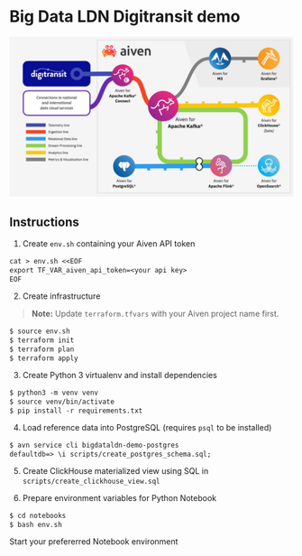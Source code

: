 # Big Data LDN Digitransit demo

![Architecture diagram](images/architecture.jpg)

## Instructions

1. Create `env.sh` containing your Aiven API token

```
cat > env.sh <<EOF
export TF_VAR_aiven_api_token=<your api key>
EOF
```

2. Create infrastructure

> **Note:** Update `terraform.tfvars` with your Aiven project name first.

```
$ source env.sh
$ terraform init
$ terraform plan
$ terraform apply
```

3. Create Python 3 virtualenv and install dependencies

```
$ python3 -m venv venv
$ source venv/bin/activate
$ pip install -r requirements.txt
```

4. Load reference data into PostgreSQL (requires `psql` to be installed)

```
$ avn service cli bigdataldn-demo-postgres
defaultdb=> \i scripts/create_postgres_schema.sql; 
```

5. Create ClickHouse materialized view using SQL in `scripts/create_clickhouse_view.sql`

6. Prepare environment variables for Python Notebook
```
$ cd notebooks
$ bash env.sh
```
Start your prefererred Notebook environment


